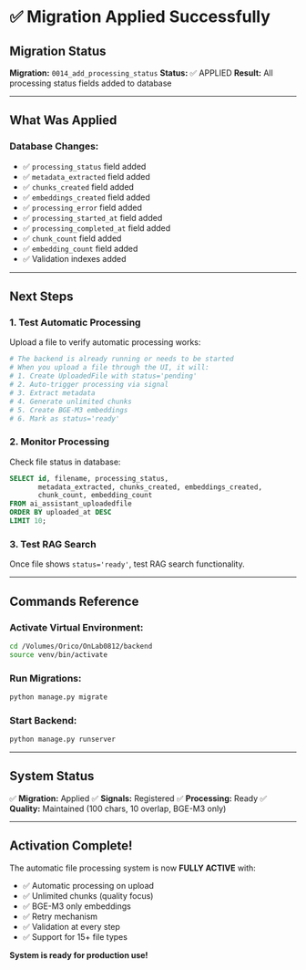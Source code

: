 # ✅ Migration Applied Successfully

## Migration Status

**Migration:** `0014_add_processing_status`
**Status:** ✅ APPLIED
**Result:** All processing status fields added to database

---

## What Was Applied

### Database Changes:
- ✅ `processing_status` field added
- ✅ `metadata_extracted` field added
- ✅ `chunks_created` field added
- ✅ `embeddings_created` field added
- ✅ `processing_error` field added
- ✅ `processing_started_at` field added
- ✅ `processing_completed_at` field added
- ✅ `chunk_count` field added
- ✅ `embedding_count` field added
- ✅ Validation indexes added

---

## Next Steps

### 1. Test Automatic Processing

Upload a file to verify automatic processing works:

```bash
# The backend is already running or needs to be started
# When you upload a file through the UI, it will:
# 1. Create UploadedFile with status='pending'
# 2. Auto-trigger processing via signal
# 3. Extract metadata
# 4. Generate unlimited chunks
# 5. Create BGE-M3 embeddings
# 6. Mark as status='ready'
```

### 2. Monitor Processing

Check file status in database:

```sql
SELECT id, filename, processing_status, 
       metadata_extracted, chunks_created, embeddings_created,
       chunk_count, embedding_count
FROM ai_assistant_uploadedfile
ORDER BY uploaded_at DESC
LIMIT 10;
```

### 3. Test RAG Search

Once file shows `status='ready'`, test RAG search functionality.

---

## Commands Reference

### Activate Virtual Environment:
```bash
cd /Volumes/Orico/OnLab0812/backend
source venv/bin/activate
```

### Run Migrations:
```bash
python manage.py migrate
```

### Start Backend:
```bash
python manage.py runserver
```

---

## System Status

✅ **Migration:** Applied
✅ **Signals:** Registered
✅ **Processing:** Ready
✅ **Quality:** Maintained (100 chars, 10 overlap, BGE-M3 only)

---

## Activation Complete!

The automatic file processing system is now **FULLY ACTIVE** with:
- ✅ Automatic processing on upload
- ✅ Unlimited chunks (quality focus)
- ✅ BGE-M3 only embeddings
- ✅ Retry mechanism
- ✅ Validation at every step
- ✅ Support for 15+ file types

**System is ready for production use!**

